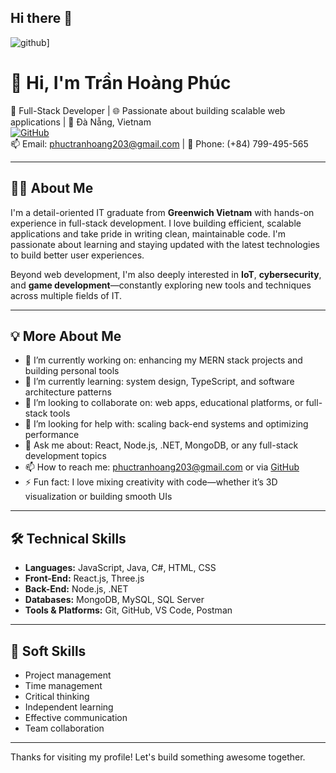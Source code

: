 ## Hi there 👋
![github](https://img.shields.io/badge/GitHub-000000?style=for-the-badge&logo=GitHub&logoColor=white)]
# 👋 Hi, I'm Trần Hoàng Phúc

🎯 Full-Stack Developer | 🌐 Passionate about building scalable web applications | 📍 Đà Nẵng, Vietnam  
[![GitHub](https://img.shields.io/badge/GitHub-203phuc-black?logo=github)](https://github.com/203phuc)  
📫 Email: phuctranhoang203@gmail.com | 📱 Phone: (+84) 799-495-565

---

## 👨‍💻 About Me

I'm a detail-oriented IT graduate from **Greenwich Vietnam** with hands-on experience in full-stack development. I love building efficient, scalable applications and take pride in writing clean, maintainable code. I'm passionate about learning and staying updated with the latest technologies to build better user experiences.

Beyond web development, I'm also deeply interested in **IoT**, **cybersecurity**, and **game development**—constantly exploring new tools and techniques across multiple fields of IT.

---

## 💡 More About Me

- 🔭 I’m currently working on: enhancing my MERN stack projects and building personal tools
- 🌱 I’m currently learning: system design, TypeScript, and software architecture patterns
- 👯 I’m looking to collaborate on: web apps, educational platforms, or full-stack tools
- 🤔 I’m looking for help with: scaling back-end systems and optimizing performance
- 💬 Ask me about: React, Node.js, .NET, MongoDB, or any full-stack development topics
- 📫 How to reach me: phuctranhoang203@gmail.com or via [GitHub](https://github.com/203phuc)
- ⚡ Fun fact: I love mixing creativity with code—whether it’s 3D visualization or building smooth UIs

---

## 🛠️ Technical Skills

- **Languages:** JavaScript, Java, C#, HTML, CSS  
- **Front-End:** React.js, Three.js  
- **Back-End:** Node.js, .NET  
- **Databases:** MongoDB, MySQL, SQL Server  
- **Tools & Platforms:** Git, GitHub, VS Code, Postman  

---

## 🔧 Soft Skills

- Project management  
- Time management  
- Critical thinking  
- Independent learning  
- Effective communication  
- Team collaboration  

---

Thanks for visiting my profile! Let's build something awesome together.
